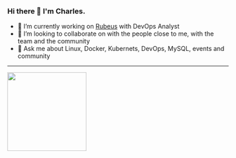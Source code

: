 ### Hi there 👋 I'm Charles.

- 🔭 I’m currently working on [Rubeus](https://rubeus.com.br/) with DevOps Analyst
- 👯 I’m looking to collaborate on with the people close to me, with the team and the community
- 💬 Ask me about Linux, Docker, Kubernets, DevOps, MySQL, events and community

---
<a href="https://github.com/chaaug">
  <img align="center" height="180rem" src="https://github-readme-stats.vercel.app/api?username=chaaug&show_icons=true">
</a>

<!--
**chaaug/chaaug** is a ✨ _special_ ✨ repository because its `README.md` (this file) appears on your GitHub profile.

Here are some ideas to get you started:

- 🔭 I’m currently working on ...
- 🌱 I’m currently learning ...
- 👯 I’m looking to collaborate on ...
- 🤔 I’m looking for help with ...
- 💬 Ask me about ...
- 📫 How to reach me: ...
- 😄 Pronouns: ...
- ⚡ Fun fact: ...
-->
